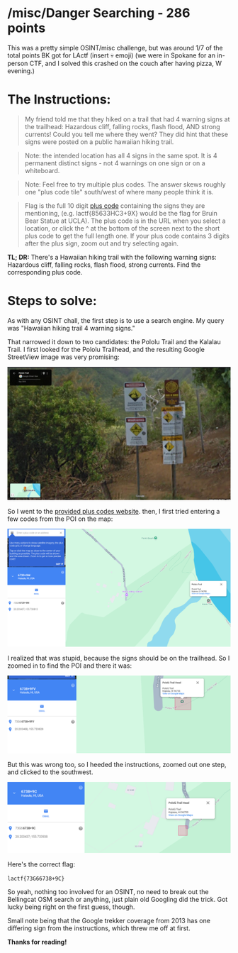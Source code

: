 # /misc/Danger Searching - 286 points
This was a pretty simple OSINT/misc challenge, but was around 1/7 of the total points BK got for LActf (insert :skull: emoji) (we were in Spokane for an in-person CTF, and I solved this crashed on the couch after having pizza, W evening.)
# The Instructions:
> My friend told me that they hiked on a trail that had 4 warning signs at the trailhead: Hazardous cliff, falling rocks, flash flood, AND strong currents! Could you tell me where they went? They did hint that these signs were posted on a public hawaiian hiking trail.

> Note: the intended location has all 4 signs in the same spot. It is 4 permanent distinct signs - not 4 warnings on one sign or on a whiteboard.

> Note: Feel free to try multiple plus codes. The answer skews roughly one "plus code tile" south/west of where many people think it is.

> Flag is the full 10 digit [plus code](https://plus.codes/map) containing the signs they are mentioning, (e.g. lactf{85633HC3+9X} would be the flag for Bruin Bear Statue at UCLA). The plus code is in the URL when you select a location, or click the ^ at the bottom of the screen next to the short plus code to get the full length one. If your plus code contains 3 digits after the plus sign, zoom out and try selecting again.

**TL; DR:** There's a Hawaiian hiking trail with the following warning signs: Hazardous cliff, falling rocks, flash flood, strong currents. Find the corresponding plus code.

# Steps to solve:
As with any OSINT chall, the first step is to use a search engine. My query was "Hawaiian hiking trail 4 warning signs." 

That narrowed it down to two candidates: the Pololu Trail and the Kalalau Trail. I first looked for the Pololu Trailhead, and the resulting Google StreetView image was very promising: 

![A trekker StreetView coverage of a trailhead, with the aformentioned 4 signs.](trailhead_street_view.png)

So I went to the [provided plus codes website](https://plus.codes/map). then, I first tried entering a few codes from the POI on the map:

![A maps website, showing the wrong plus code, wrong location](bad_loc_image.png)

I realized that was stupid, because the signs should be on the trailhead. So I zoomed in to find the POI and there it was: 

![A maps website, showing the wrong plus code, right location](wrong_2.png)

But this was wrong too, so I heeded the instructions, zoomed out one step, and clicked to the southwest.

![The same website showing the right code and right location](correct_code.png)

Here's the correct flag: 

```lactf{73G66738+9C}```

So yeah, nothing too involved for an OSINT, no need to break out the Bellingcat OSM search or anything, just plain old Googling did the trick. Got lucky being right on the first guess, though.

Small note being that the Google trekker coverage from 2013 has one differing sign from the instructions, which threw me off at first.

**Thanks for reading!**